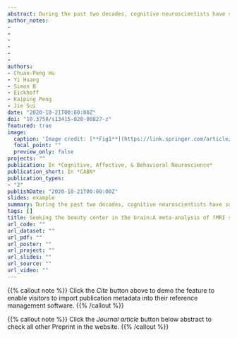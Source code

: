 ```yaml
---
abstract: During the past two decades, cognitive neuroscientists have sought to elucidate the common neural basis of the experience of beauty. Still, empirical evidence for such common neural basis of different forms of beauty is not conclusive. To address this question, we performed an activation likelihood estimation (ALE) meta-analysis on the existing neuroimaging studies of beauty appreciation of faces and visual art by nonexpert adults (49 studies, 982 participants, meta-data are available at https://osf.io/s9xds/). We observed that perceiving these two forms of beauty activated distinct brain regions:While the beauty of faces convergently activated the left ventral striatum, the beauty of visual art convergently activated the anterior medial prefrontal cortex (aMPFC). However, a conjunction analysis failed to reveal any common brain regions for the beauty of visual art and faces. The implications of these results are discussed.
author_notes:
- 
- 
- 
- 
- 
- 
authors:
- Chuan-Peng Hu
- Yi Huang 
- Simon B
- Eickhoff
- Kaiping Peng
- Jie Sui 
date: "2020-10-21T00:00:00Z"
doi: "10.3758/s13415-020-00827-z"
featured: true
image:
  caption: 'Image credit: [**Fig1**](https://link.springer.com/article/10.3758/s13415-020-00827-z/figures/1)'
  focal_point: ""
  preview_only: false
projects: ""
publication: In *Cognitive, Affective, & Behavioral Neuroscience*
publication_short: In *CABN*
publication_types: 
- "2"
publishDate: "2020-10-21T00:00:00Z"
slides: example
summary: During the past two decades, cognitive neuroscientists have sought to elucidate the common neural basis of the experience of beauty.
tags: []
title: Seeking the beauty center in the brain:A meta-analysis of fMRI studies of beautiful human faces and visual art
url_code: ""
url_dataset: ""
url_pdf: ""
url_poster: ""
url_project: ""
url_slides: ""
url_source: ""
url_video: ""
---
```


{{% callout note %}}
Click the _Cite_ button above to demo the feature to enable visitors to import publication metadata into their reference management software.
{{% /callout %}}

{{% callout note %}}
Click the _Journal article_ button below abstract to check all other Preprint in the website.
{{% /callout %}}

